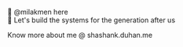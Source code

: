 👋 @milakmen here  
:adult: Let's build the systems for the generation after us

Know more about me @ shashank.duhan.me

